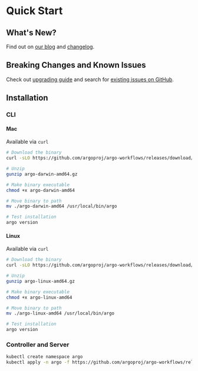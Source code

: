# Quick Start

## What's New?

Find out on [our blog](https://blog.argoproj.io) and [changelog](https://github.com/argoproj/argo-workflows/blob/master/CHANGELOG.md).

## Breaking Changes and Known Issues

Check out [upgrading guide](https://github.com/argoproj/argo-workflows/blob/master/docs/upgrading.md) and search for [existing issues on GitHub](https://github.com/argoproj/argo-workflows/issues).

## Installation

### CLI

#### Mac

Available via `curl`

```bash
# Download the binary
curl -sLO https://github.com/argoproj/argo-workflows/releases/download/${version}/argo-darwin-amd64.gz

# Unzip
gunzip argo-darwin-amd64.gz

# Make binary executable
chmod +x argo-darwin-amd64

# Move binary to path
mv ./argo-darwin-amd64 /usr/local/bin/argo

# Test installation
argo version
```

#### Linux

Available via `curl`

```bash
# Download the binary
curl -sLO https://github.com/argoproj/argo-workflows/releases/download/${version}/argo-linux-amd64.gz

# Unzip
gunzip argo-linux-amd64.gz

# Make binary executable
chmod +x argo-linux-amd64

# Move binary to path
mv ./argo-linux-amd64 /usr/local/bin/argo

# Test installation
argo version
```

### Controller and Server

```bash
kubectl create namespace argo
kubectl apply -n argo -f https://github.com/argoproj/argo-workflows/releases/download/${version}/install.yaml
```

